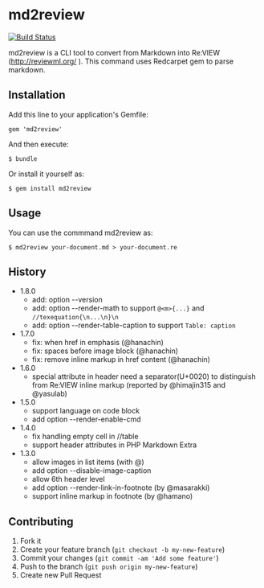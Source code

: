 # md2review

[![Build Status](https://api.travis-ci.org/takahashim/md2review.png)](https://travis-ci.org/takahashim/md2review)

md2review is a CLI tool to convert from Markdown into Re:VIEW (http://reviewml.org/ ).
This command uses Redcarpet gem to parse markdown.

## Installation

Add this line to your application's Gemfile:

    gem 'md2review'

And then execute:

    $ bundle

Or install it yourself as:

    $ gem install md2review

## Usage

You can use the commmand md2review as:

    $ md2review your-document.md > your-document.re

## History

* 1.8.0
    * add: option --version
    * add: option --render-math to support `@<m>{...}` and `//texequation{\n...\n}\n`
    * add: option --render-table-caption to support `Table: caption`
* 1.7.0
    * fix: when href in emphasis (@hanachin)
    * fix: spaces before image block (@hanachin)
    * fix: remove inline markup in href content (@hanachin)
* 1.6.0
    * special attribute in header need a separator(U+0020) to distinguish from Re:VIEW inline markup
      (reported by @himajin315 and @yasulab)
* 1.5.0
    * support language on code block
    * add option --render-enable-cmd
* 1.4.0
    * fix handling empty cell in //table
    * support header attributes in PHP Markdown Extra
* 1.3.0
    * allow images in list items (with @<icon>)
    * add option --disable-image-caption
    * allow 6th header level
    * add option --render-link-in-footnote (by @masarakki)
    * support inline markup in footnote (by @hamano)

## Contributing

1. Fork it
2. Create your feature branch (`git checkout -b my-new-feature`)
3. Commit your changes (`git commit -am 'Add some feature'`)
4. Push to the branch (`git push origin my-new-feature`)
5. Create new Pull Request
